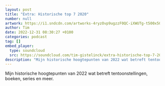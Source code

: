 ```yaml
---
layout: post
title: "Extra: Historische top 7 2020"
number: null
artwork: https://i1.sndcdn.com/artworks-4ryzOvp9ugzzF0QC-iXWUTg-t500x500.jpg
author: Tim
date: 2022-12-31 08:30:27 +0100
categories: podcast
tag: []
embed_player:
  type: soundcloud
  src: https://soundcloud.com/tim-gistelinck/extra-historische-top-7-2020
description: "Mijn historische hoogtepunten van 2022 wat betreft tentoonstellingen, boeken, series en meer."
---
```

Mijn historische hoogtepunten van 2022 wat betreft tentoonstellingen, boeken, series en meer.